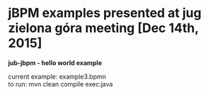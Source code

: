# jBPM examples presented  at jug zielona góra meeting [Dec 14th, 2015]

<b>jub-jbpm - hello world example</b>

current example: example3.bpmn<br/>
to run: mvn clean compile exec:java

